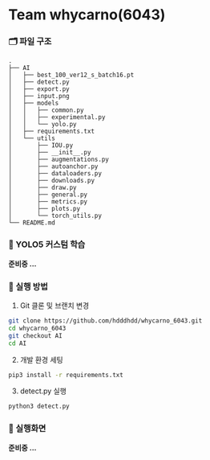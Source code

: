 # Team whycarno(6043)

### 🗂️ 파일 구조
```
.
├── AI
│   ├── best_100_ver12_s_batch16.pt
│   ├── detect.py
│   ├── export.py
│   ├── input.png
│   ├── models
│   │   ├── common.py
│   │   ├── experimental.py
│   │   └── yolo.py
│   ├── requirements.txt
│   └── utils
│       ├── IOU.py
│       ├── __init__.py
│       ├── augmentations.py
│       ├── autoanchor.py
│       ├── dataloaders.py
│       ├── downloads.py
│       ├── draw.py
│       ├── general.py
│       ├── metrics.py
│       ├── plots.py
│       └── torch_utils.py
└── README.md
```

### 🔎 YOLO5 커스텀 학습
**준비중 ...**

### 🚀 실행 방법
1. Git 클론 및 브랜치 변경
  ```bash
  git clone https://github.com/hdddhdd/whycarno_6043.git
  cd whycarno_6043
  git checkout AI
  cd AI
  ```

2. 개발 환경 세팅
  ```bash
  pip3 install -r requirements.txt
  ```

3. detect.py 실행
  ```bash
  python3 detect.py
  ```

### 📸 실행화면
**준비중 ...**
